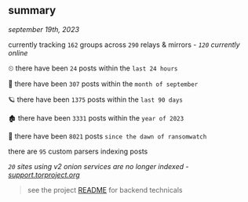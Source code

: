 
## summary
_september 19th, 2023_

currently tracking `162` groups across `290` relays & mirrors - _`120` currently online_

⏲ there have been `24` posts within the `last 24 hours`

🦈 there have been `307` posts within the `month of september`

🪐 there have been `1375` posts within the `last 90 days`

🏚 there have been `3331` posts within the `year of 2023`

🦕 there have been `8021` posts `since the dawn of ransomwatch`

there are `95` custom parsers indexing posts

_`20` sites using v2 onion services are no longer indexed - [support.torproject.org](https://support.torproject.org/onionservices/v2-deprecation/)_

> see the project [README](https://github.com/joshhighet/ransomwatch#ransomwatch--) for backend technicals
